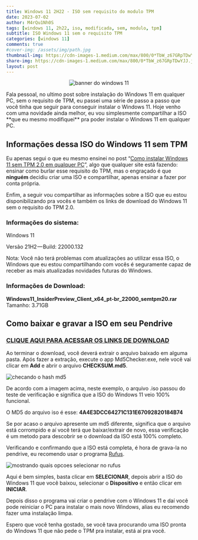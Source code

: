 ```yaml
---
title: Windows 11 2H22 - ISO sem requisito do modulo TPM
date: 2023-07-02
author: M4rQu1Nh0S
tags: [windows 11, 2h22, iso, modificada, sem, modulo, tpm]
subtitle: ISO Windows 11 sem o requisito TPM
categories: [windows 11]
comments: true
#cover-img: /assets/img/path.jpg
thumbnail-img: https://cdn-images-1.medium.com/max/800/0*TbW_z67GRpTDwYJJ.jpg
share-img: https://cdn-images-1.medium.com/max/800/0*TbW_z67GRpTDwYJJ.jpg
layout: post
---
```


<p align='center'><img alt='banner do windows 11' src="https://cdn-images-1.medium.com/max/800/0*TbW_z67GRpTDwYJJ.jpg"/></p>
Fala pessoal, no ultimo post sobre instalação do Windows 11 em qualquer PC, sem o requisito de TPM, eu passei uma série de passo a passo que você tinha que seguir para conseguir instalar o Windows 11. Hoje venho com uma novidade ainda melhor, eu vou simplesmente compartilhar a ISO **que eu mesmo modifiquei** pra poder instalar o Windows 11 em qualquer PC.

## Informações dessa ISO do Windows 11 sem TPM

Eu apenas segui o que eu mesmo ensinei no post “[Como instalar Windows 11 sem TPM 2.0 em qualquer PC](https://marcosfs93.github.io/2023-07-02-como-instalar-windows-11-sem-modulo-tpm/)”, algo que qualquer site está fazendo: ensinar como burlar esse requisito do TPM, mas o engraçado é que **ninguém** decidiu criar uma ISO e compartilhar, apenas ensinar a fazer por conta própria.

Enfim, a seguir vou compartilhar as informações sobre a ISO que eu estou disponibilizando pra vocês e também os links de download do Windows 11 sem o requisito do TPM 2.0.

### Informações do sistema:

Windows 11

Versão 21H2 — Build: 22000.132

Nota: Você não terá problemas com atualizações ao utilizar essa ISO, o Windows que eu estou compartilhando com vocês é seguramente capaz de receber as mais atualizadas novidades futuras do Windows.

### Informações de Download:

**Windows11_InsiderPreview_Client_x64_pt-br_22000_semtpm20.rar**
Tamanho: 3.71GB

## Como baixar e gravar a ISO em seu Pendrive

### [CLIQUE AQUI PARA ACESSAR OS LINKS DE DOWNLOAD](https://downloads-mrcs.blogspot.com/p/link-de-download-da-iso-do-windows-11.html)

Ao terminar o download, você deverá extrair o arquivo baixado em alguma pasta. Após fazer a extração, execute o app Md5Checker.exe, nele você vai clicar em **Add** e abrir o arquivo **CHECKSUM.md5**.

![checando o hash md5](https://cdn-images-1.medium.com/max/800/0*Blqyk2yHWlEnPVIu.png)

De acordo com a imagem acima, neste exemplo, o arquivo .iso passou do teste de verificação e significa que a ISO do Windows 11 veio 100% funcional.

O MD5 do arquivo iso é esse: **4A4E3DCC64271C131E67092820184B74**

Se por acaso o arquivo apresente um md5 diferente, significa que o arquivo está corrompido e aí você terá que baixar/extrair de novo, essa verificação é um metodo para descobrir se o download da ISO está 100% completo.

Verificando e confirmando que a ISO está completa, é hora de grava-la no pendrive, eu recomendo usar o programa [Rufus](https://rufus.ie/pt_BR/).

![mostrando quais opcoes selecionar no rufus](https://cdn-images-1.medium.com/max/800/1*d-PqughTatmyINcB2xRU4A.png)

Aqui é bem simples, basta clicar em **SELECIONAR**, depois abrir a ISO do Windows 11 que você baixou, selecionar o **Dispositivo** e então clicar em **INICIAR**.

Depois disso o programa vai criar o pendrive com o Windows 11 e daí você pode reiniciar o PC para instalar o mais novo Windows, alias eu recomendo fazer uma instalação limpa.

Espero que você tenha gostado, se você tava procurando uma ISO pronta do Windows 11 que não pede o TPM pra instalar, está aí pra você.
